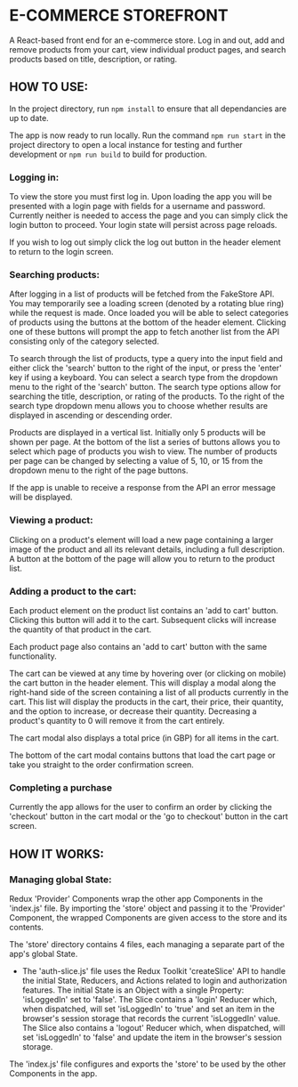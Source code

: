 # E-COMMERCE STOREFRONT

A React-based front end for an e-commerce store. Log in and out, add and remove products from your cart, view individual product pages, and search products based on title, description, or rating.

## [](https://github.com/GJMShrigley/redux-storefront#how-to-use)HOW TO USE:

In the project directory, run `npm install` to ensure that all dependancies are up to date.

The app is now ready to run locally. Run the command `npm run start` in the project directory to open a local instance for testing and further development or `npm run build` to build for production.

### [](https://github.com/GJMShrigley/redux-storefront#logging-in)Logging in:

To view the store you must first log in. Upon loading the app you will be presented with a login page with fields for a username and password. Currently neither is needed to access the page and you can simply click the login button to proceed. Your login state will persist across page reloads.

If you wish to log out simply click the log out button in the header element to return to the login screen.

### [](https://github.com/GJMShrigley/redux-storefront#searching-products)Searching products:

After logging in a list of products will be fetched from the FakeStore API. You may temporarily see a loading screen (denoted by a rotating blue ring) while the request is made. Once loaded you will be able to select categories of products using the buttons at the bottom of the header element. Clicking one of these buttons will prompt the app to fetch another list from the API consisting only of the category selected.

To search through the list of products, type a query into the input field and either click the 'search' button to the right of the input, or press the 'enter' key if using a keyboard. You can select a search type from the dropdown menu to the right of the 'search' button. The search type options allow for searching the title, description, or rating of the products. To the right of the search type dropdown menu allows you to choose whether results are displayed in ascending or descending order.

Products are displayed in a vertical list. Initially only 5 products will be shown per page. At the bottom of the list a series of buttons allows you to select which page of products you wish to view. The number of products per page can be changed by selecting a value of 5, 10, or 15 from the dropdown menu to the right of the page buttons.

If the app is unable to receive a response from the API an error message will be displayed.

### [](https://github.com/GJMShrigley/redux-storefront#viewing-a-product)Viewing a product:

Clicking on a product's element will load a new page containing a larger image of the product and all its relevant details, including a full description. A button at the bottom of the page will allow you to return to the product list.

### [](https://github.com/GJMShrigley/redux-storefront#adding-a-product-to-the-cart)Adding a product to the cart:

Each product element on the product list contains an 'add to cart' button. Clicking this button will add it to the cart. Subsequent clicks will increase the quantity of that product in the cart.

Each product page also contains an 'add to cart' button with the same functionality.

The cart can be viewed at any time by hovering over (or clicking on mobile) the cart button in the header element. This will display a modal along the right-hand side of the screen containing a list of all products currently in the cart. This list will display the products in the cart, their price, their quantity, and the option to increase, or decrease their quantity. Decreasing a product's quantity to 0 will remove it from the cart entirely.

The cart modal also displays a total price (in GBP) for all items in the cart.

The bottom of the cart modal contains buttons that load the cart page or take you straight to the order confirmation screen.

### [](https://github.com/GJMShrigley/redux-storefront#completing-a-purchase)Completing a purchase

Currently the app allows for the user to confirm an order by clicking the 'checkout' button in the cart modal or the 'go to checkout' button in the cart screen.

## [](https://github.com/GJMShrigley/redux-storefront#how-it-works)HOW IT WORKS:

### [](https://github.com/GJMShrigley/redux-storefront#managing-global-state)Managing global State:

Redux 'Provider' Components wrap the other app Components in the 'index.js' file. By importing the 'store' object and passing it to the 'Provider' Component, the wrapped Components are given access to the store and its contents.

The 'store' directory contains 4 files, each managing a separate part of the app's global State.

- The 'auth-slice.js' file uses the Redux Toolkit 'createSlice' API to handle the initial State, Reducers, and Actions related to login and authorization features. The initial State is an Object with a single Property: 'isLoggedIn' set to 'false'. The Slice contains a 'login' Reducer which, when dispatched, will set 'isLoggedIn' to 'true' and set an item in the browser's session storage that records the current 'isLoggedIn' value. The Slice also contains a 'logout' Reducer which, when dispatched, will set 'isLoggedIn' to 'false' and update the item in the browser's session storage.

The 'index.js' file configures and exports the 'store' to be used by the other Components in the app.